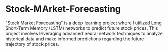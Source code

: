 # Stock-MArket-Forecasting
"Stock Market Forecasting" is a deep learning project where I utilized Long Short-Term Memory (LSTM) networks to predict future stock prices. This project involves leveraging advanced neural network techniques to analyze historical data and make informed predictions regarding the future trajectory of stock prices.

